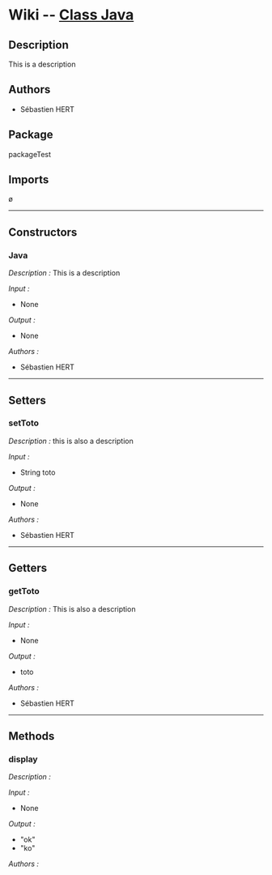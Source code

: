 # **Wiki -- [Class Java](/test//src/packageTest/Java.java)**


## **Description**

This is a description

## **Authors**

* Sébastien HERT

## **Package**

packageTest

## **Imports**

ø


---
## **Constructors**

### **Java**


*Description :* This is a description


*Input :*
* None

*Output :*
* None

*Authors :*
* Sébastien HERT


---
## **Setters**

### **setToto**


*Description :* this is also a description


*Input :*
* String toto


*Output :*
* None

*Authors :*
* Sébastien HERT


---
## **Getters**

### **getToto**


*Description :* This is also a description


*Input :*
* None

*Output :*
* toto


*Authors :*
* Sébastien HERT


---
## **Methods**

### **display**


*Description :* 


*Input :*
* None

*Output :*
* "ok"
* "ko"


*Authors :*

